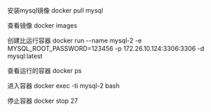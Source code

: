 安装mysql镜像
docker pull mysql

查看镜像
docker images

创建比运行容器
docker run --name mysql-2 -e MYSQL_ROOT_PASSWORD=123456 -p 172.26.10.124:3306:3306 -d mysql:latest

查看运行的容器
docker ps

进入容器
docker exec -ti mysql-2  bash

停止容器
docker stop 27